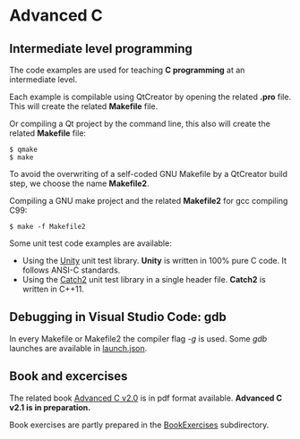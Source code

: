 # Advanced C

## Intermediate level programming

The code examples are used for teaching **C programming** at an intermediate level.

Each example is compilable using QtCreator by opening the related **.pro**
file. This will create the related **Makefile** file.  

Or compiling a Qt project by the command line, this also will create the related **Makefile** file:

    $ qmake
    $ make

To avoid the overwriting of a self-coded GNU Makefile by a QtCreator build step, we choose the name **Makefile2**.

Compiling a GNU make project and the related **Makefile2** for gcc compiling C99:

    $ make -f Makefile2

Some unit test code examples are available:

- Using the [Unity](http://www.throwtheswitch.org/unity/) unit test library.
**Unity** is written in 100% pure C code. It follows ANSI-C standards.
- Using the [Catch2](https://github.com/catchorg/Catch2) unit test library in a single header file.
**Catch2** is written in C++11.

## Debugging in Visual Studio Code: gdb

In every Makefile or Makefile2 the compiler flag *-g* is used. 
Some *gdb* launches are available in [launch.json](.vscode/launch.json).

## Book and excercises

The related book [Advanced C v2.0](BookExercises/AdvancedC-v2.0.pdf) is in pdf format available.
**Advanced C v2.1 is in preparation.**

Book exercises are partly prepared in the [BookExercises](BookExercises) subdirectory.